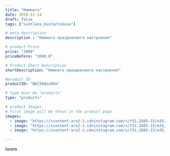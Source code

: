 ```yaml
---
title: "Немного"
date: 2019-12-14
draft: false
tags: ["svetlana_kustarnikova"]

# meta description
description : "Немного праздничного настроения"

# product Price
price: "3000"
priceBefore: "3600.0"

# Product Short Description
shortDescription: "Немного праздничного настроения"

#product ID
productID: "B6C5bNzo8Vm"

# type must be "products"
type: "products"

# product Images
# first image will be shown in the product page
images:
  - image: "https://scontent-arn2-1.cdninstagram.com/v/t51.2885-15/e35/75654069_531399047587931_8260872026707194658_n.jpg?_nc_ht=scontent-arn2-1.cdninstagram.com&_nc_cat=111&_nc_ohc=QZbS45lb3EoAX-P6G79&se=7&tp=1&oh=1eac51368f496cbdd83d2ae0219bd9a6&oe=6060FA0B&ig_cache_key=MjE5ODU3MjExNDI4NjcwNjczMg%3D%3D.2"
  - image: "https://scontent-arn2-1.cdninstagram.com/v/t51.2885-15/e35/72267671_567574480470038_4965932914312810570_n.jpg?_nc_ht=scontent-arn2-1.cdninstagram.com&_nc_cat=102&_nc_ohc=6PLPe9l3KpgAX-ETLiC&se=7&tp=1&oh=7ee5c8e91ddf37d1a82c7c28e2f89a99&oe=606026AA&ig_cache_key=MjE5ODU3MjExNDI2OTgxMDkwOA%3D%3D.2"
  - image: "https://scontent-arn2-2.cdninstagram.com/v/t51.2885-15/e35/76908725_185871595921964_418601485303138510_n.jpg?_nc_ht=scontent-arn2-2.cdninstagram.com&_nc_cat=108&_nc_ohc=9Yg4trFvyhQAX9JYcS7&se=7&tp=1&oh=11aadae6d8b9e239c906771132e708fc&oe=605DDCAA&ig_cache_key=MjE5ODU3MjExNDI2MTU0NjQ2MA%3D%3D.2"

---
```

lorem
